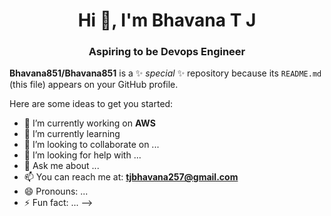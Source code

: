 <h1 align="center">Hi 👋, I'm Bhavana T J </h1>
<h3 align="center">Aspiring to be Devops Engineer</h3>

**Bhavana851/Bhavana851** is a ✨ _special_ ✨ repository because its `README.md` (this file) appears on your GitHub profile.

Here are some ideas to get you started:

-  🔭 I’m currently working on **AWS**
- 🌱 I’m currently learning 
- 👯 I’m looking to collaborate on ...
- 🤔 I’m looking for help with ...
- 💬 Ask me about ...
- 📫 You can reach me at: **tjbhavana257@gmail.com**
- 😄 Pronouns: ...
- ⚡ Fun fact: ...
-->
